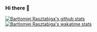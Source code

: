 ### Hi there 👋

<!--
**BartlomiejRasztabiga/BartlomiejRasztabiga** is a ✨ _special_ ✨ repository because its `README.md` (this file) appears on your GitHub profile.

Here are some ideas to get you started:

- 🔭 I’m currently working on ...
- 🌱 I’m currently learning ...
- 👯 I’m looking to collaborate on ...
- 🤔 I’m looking for help with ...
- 💬 Ask me about ...
- 📫 How to reach me: ...
- 😄 Pronouns: ...
- ⚡ Fun fact: ...
-->
[![Bartlomiej Rasztabiga's github stats](https://github-readme-stats.vercel.app/api?username=BartlomiejRasztabiga&show_icons=true)](https://github.com/anuraghazra/github-readme-stats)
[![Bartlomiej Rasztabiga's wakatime stats](https://github-readme-stats.vercel.app/api/wakatime?username=Navareth&layout=compact)](https://github.com/anuraghazra/github-readme-stats)

<!-- Top Langs](https://github-readme-stats.vercel.app/api/top-langs/?username=BartlomiejRasztabiga&layout=compact&hide=assembly,scilab)](https://github.com/anuraghazra/github-readme-stats) -->


